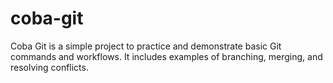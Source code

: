 # coba-git

Coba Git is a simple project to practice and demonstrate basic Git commands and workflows. It includes examples of branching, merging, and resolving conflicts.